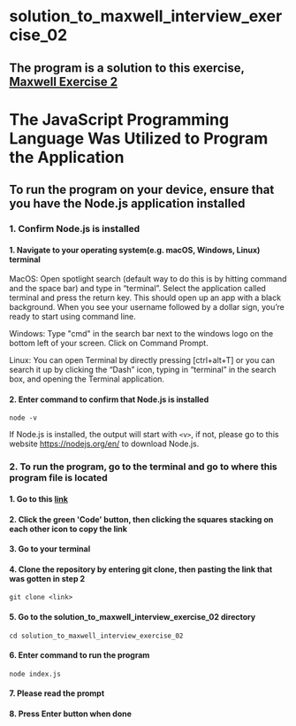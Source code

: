 # solution_to_maxwell_interview_exercise_02

## The program is a solution to this exercise, [Maxwell Exercise 2](https://github.com/himaxwell/maxwell-interview-exercises/blob/master/exercise_02.md)

# The JavaScript Programming Language Was Utilized to Program the Application

## To run the program on your device, ensure that you have the Node.js application installed


### 1. Confirm Node.js is installed

#### 1. Navigate to your operating system(e.g. macOS, Windows, Linux) terminal

MacOS: Open spotlight search (default way to do this is by hitting command and the space bar) and type in “terminal”. Select the application called terminal and press the return key. This should open up an app with a black background. When you see your username followed by a dollar sign, you’re ready to start using command line.

Windows: Type "cmd" in the search bar next to the windows logo on the bottom left of your screen. Click on Command Prompt.

Linux: You can open Terminal by directly pressing [ctrl+alt+T] or you can search it up by clicking the “Dash” icon, typing in “terminal” in the search box, and opening the Terminal application.

#### 2. Enter command to confirm that Node.js is installed

`node -v`

If Node.js is installed, the output will start with `<v>`, if not, please go to this website https://nodejs.org/en/ to download Node.js.


### 2. To run the program, go to the terminal and go to where this program file is located

#### 1. Go to this [link](https://github.com/abideen11/solution_to_maxwell_interview_exercise_02)

#### 2. Click the green 'Code' button, then clicking the squares stacking on each other icon to copy the link

#### 3. Go to your terminal 

#### 4. Clone the repository by entering git clone, then pasting the link that was gotten in step 2
`git clone <link>`

#### 5. Go to the solution_to_maxwell_interview_exercise_02 directory
`cd solution_to_maxwell_interview_exercise_02` 

#### 6. Enter command to run the program
`node index.js`

#### 7. Please read the prompt

#### 8. Press Enter button when done